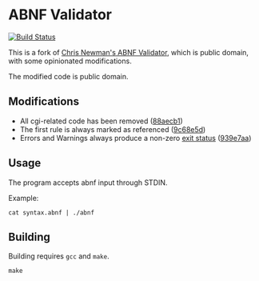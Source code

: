 # ABNF Validator

[![Build Status](https://travis-ci.org/squid-lang/abnf-validator.svg?branch=master)](https://travis-ci.org/squid-lang/abnf-validator)

This is a fork of [Chris Newman's ABNF Validator](https://web.archive.org/web/20181228051239/https://www.apps.ietf.org/content/chris-newmans-abnf-validator), which is public domain, with some opinionated modifications.

The modified code is public domain.

## Modifications

- All cgi-related code has been removed ([88aecb1](https://github.com/squid-lang/abnf-validator/commit/03be0d7de1a605bb319d20fcca1e5782f23c62bd))
- The first rule is always marked as referenced ([9c68e5d](https://github.com/squid-lang/abnf-validator/commit/9c68e5d041140c50056f337dcdfba8357fb7e302))
- Errors and Warnings always produce a non-zero [exit status](https://en.wikipedia.org/wiki/Exit_status) ([939e7aa](https://github.com/squid-lang/abnf-validator/commit/939e7aac9d9b99cbe64224723b4240aff3abcc7a))

## Usage

The program accepts abnf input through STDIN.

Example:

```
cat syntax.abnf | ./abnf
```

## Building

Building requires `gcc` and `make`.

```
make
```
